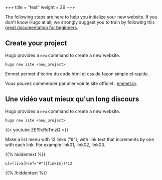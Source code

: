 +++
title = "test"
weight = 29
+++

The following steps are here to help you initialize your new website. If you don't know Hugo at all, we strongly suggest you to train by following this [great documentation for beginners](https://gohugo.io/overview/quickstart/).

## Create your project

Hugo provides a `new` command to create a new website.

```
hugo new site <new_project>
```

Emmet permet d'écrire du code html et css de façon simple et rapide.

Vous pouvez commencer par aller voir le site officiel : [emmet.io](https://emmet.io/).

## Une vidéo vaut mieux qu'un long discours

Hugo provides a `new` command to create a new website.

```
hugo new site <new_project>
```

{{< youtube ZEf9cRoTmzQ >}}

Make a list menu with 12 links (“#”), with link text that increments by one with each link. For example link01, link02, link03.


{{% hiddentext %}}
```
ul>(li>a[href="#"]{link$$})*12
```
{{% /hiddentext %}}